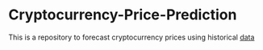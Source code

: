 # Cryptocurrency-Price-Prediction

This is a repository to forecast cryptocurrency prices using historical [data](https://www.kaggle.com/sudalairajkumar/cryptocurrencypricehistory)
